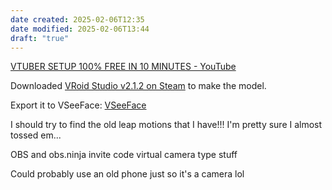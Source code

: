 ```yaml
---
date created: 2025-02-06T12:35
date modified: 2025-02-06T13:44
draft: "true"
---
```


[VTUBER SETUP 100% FREE IN 10 MINUTES - YouTube](https://www.youtube.com/watch?v=m_jAMoGBe90) 

Downloaded [VRoid Studio v2.1.2 on Steam](https://store.steampowered.com/app/1486350/VRoid_Studio_v212/) to make the model. 

Export it to VSeeFace: [VSeeFace](https://www.vseeface.icu/) 

I should try to find the old leap motions that I have!!! I'm pretty sure I almost tossed em...

OBS and obs.ninja invite code virtual camera type stuff

Could probably use an old phone just so it's a camera lol